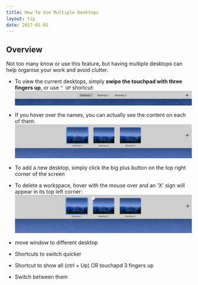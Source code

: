 ```yaml
---
title: How To Use Multiple Desktops
layout: tip
date: 2017-01-01
---
```


## Overview

Not too many know or use this feature, but having multiple desktops can help organise your work and avoid clutter.
 
* To view the current desktops, simply **swipe the touchpad with three fingers up**, or use ```^ UP``` shortcut: 
![desktops-show](/assets/images/tips/desktops-show.png)

* If you hover over the names, you can actually see the content on each of them:
![desktops-show-large](/assets/images/tips/desktops-show-large.png)

* To add a new desktop, simply click the big plus button on the top right corner of the screen

* To delete a workspace, hover with the mouse over and an 'X' sign will appear in its top left corner:
![desktops-delete](/assets/images/tips/desktops-delete.png)

* move window to different desktop
* Shortcuts to switch quicker
* Shortcut to show all (ctrl + Up) OR touchapd 3 fingers up
* Switch between them
